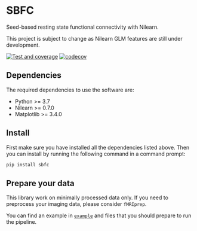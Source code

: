 # SBFC

Seed-based resting state functional connectivity with Nilearn.

This project is subject to change as Nilearn GLM features are still under development.

[![Test and coverage](https://github.com/htwangtw/sbfc/actions/workflows/main.yml/badge.svg)](https://github.com/htwangtw/sbfc/actions/workflows/main.yml)
[![codecov](https://codecov.io/gh/htwangtw/sbfc/branch/main/graph/badge.svg?token=014wbcr2sJ)](https://codecov.io/gh/htwangtw/sbfc)

## Dependencies

The required dependencies to use the software are:

* Python >= 3.7
* Nilearn >= 0.7.0
* Matplotlib >= 3.4.0

## Install

First make sure you have installed all the dependencies listed above.
Then you can install by running the following command in
a command prompt:

```bash
pip install sbfc
```

## Prepare your data

This library work on minimally processed data only.
If you need to preprocess your imaging data, please consider `fMRIprep`.

You can find an example in [`example`](https://github.com/htwangtw/sbfc/tree/main/example) and files that you should prepare to run the pipeline.
